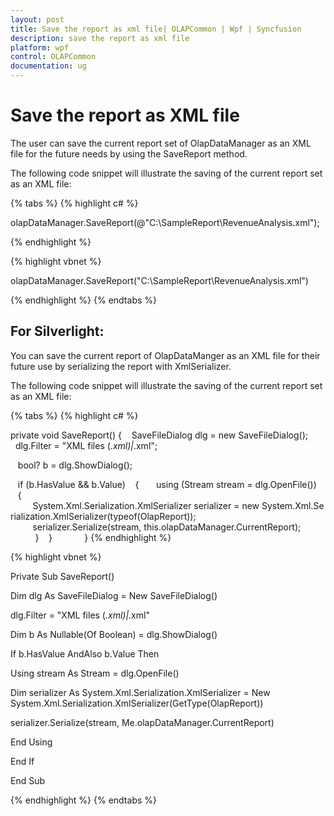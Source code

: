 ```yaml
---
layout: post
title: Save the report as xml file| OLAPCommon | Wpf | Syncfusion
description: save the report as xml file
platform: wpf
control: OLAPCommon
documentation: ug
---
```


# Save the report as XML file

The user can save the current report set of OlapDataManager as an XML file for the future needs by using the SaveReport method.

The following code snippet will illustrate the saving of the current report set as an XML file:

{% tabs %}
{% highlight c# %}



olapDataManager.SaveReport(@"C:\SampleReport\RevenueAnalysis.xml");


{% endhighlight  %}


{% highlight vbnet %}



olapDataManager.SaveReport("C:\SampleReport\RevenueAnalysis.xml")


{% endhighlight  %}
{% endtabs %}


## For Silverlight:

You can save the current report of OlapDataManger as an XML file for their future use by serializing the report with XmlSerializer.

The following code snippet will illustrate the saving of the current report set as an XML file:

{% tabs %}
{% highlight c# %}



private void SaveReport()
{
   SaveFileDialog dlg = new SaveFileDialog();
   dlg.Filter = "XML files (*.xml)|*.xml";

   bool? b = dlg.ShowDialog();

   if (b.HasValue && b.Value)
   {
      using (Stream stream = dlg.OpenFile())
      {
         System.Xml.Serialization.XmlSerializer serializer = new System.Xml.Serialization.XmlSerializer(typeof(OlapReport));
         serializer.Serialize(stream, this.olapDataManager.CurrentReport);             
      }
   }            
}
{% endhighlight  %}




{% highlight vbnet %}



Private Sub SaveReport()

   Dim dlg As SaveFileDialog = New SaveFileDialog()

   dlg.Filter = "XML files (*.xml)|*.xml"



   Dim b As Nullable(Of Boolean) = dlg.ShowDialog()



   If b.HasValue AndAlso b.Value Then

Using stream As Stream = dlg.OpenFile()

Dim serializer As System.Xml.Serialization.XmlSerializer = New System.Xml.Serialization.XmlSerializer(GetType(OlapReport))

serializer.Serialize(stream, Me.olapDataManager.CurrentReport)

End Using

   End If

End Sub



{% endhighlight  %}
{% endtabs %}
